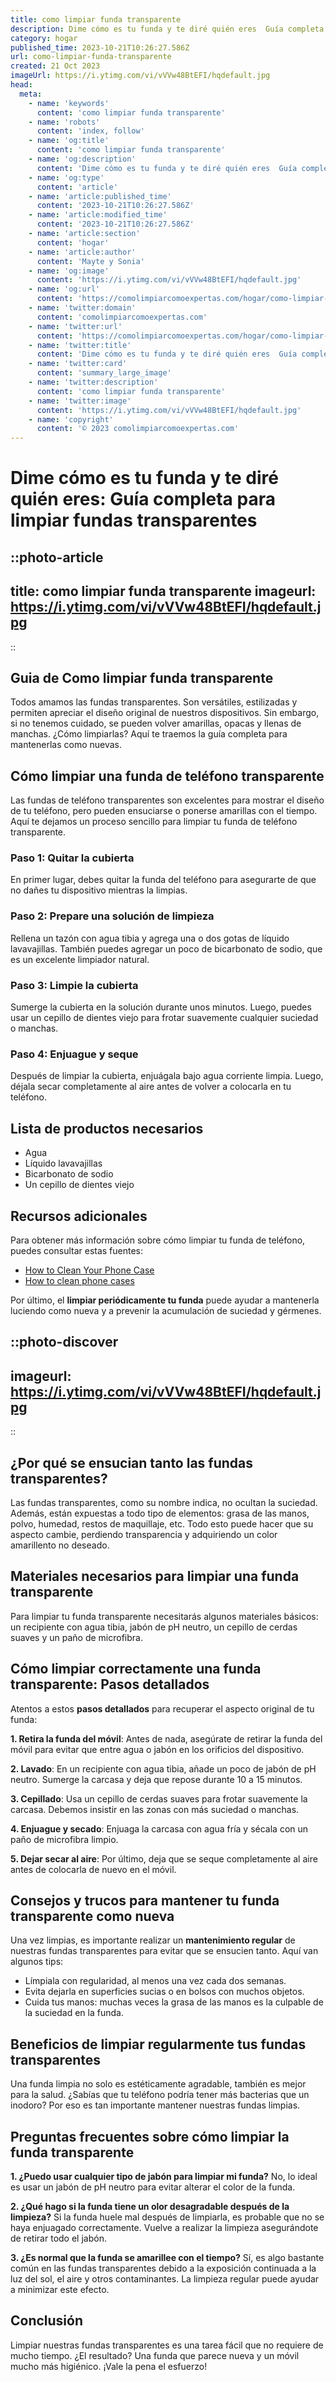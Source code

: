 ```yaml
---
title: como limpiar funda transparente
description: Dime cómo es tu funda y te diré quién eres  Guía completa para limpiar fundas transparentes
category: hogar
published_time: 2023-10-21T10:26:27.586Z
url: como-limpiar-funda-transparente
created: 21 Oct 2023
imageUrl: https://i.ytimg.com/vi/vVVw48BtEFI/hqdefault.jpg
head:
  meta:
    - name: 'keywords'
      content: 'como limpiar funda transparente'
    - name: 'robots'
      content: 'index, follow'
    - name: 'og:title'
      content: 'como limpiar funda transparente'
    - name: 'og:description'
      content: 'Dime cómo es tu funda y te diré quién eres  Guía completa para limpiar fundas transparentes'
    - name: 'og:type'
      content: 'article'
    - name: 'article:published_time'
      content: '2023-10-21T10:26:27.586Z'
    - name: 'article:modified_time'
      content: '2023-10-21T10:26:27.586Z'
    - name: 'article:section'
      content: 'hogar'
    - name: 'article:author'
      content: 'Mayte y Sonia'
    - name: 'og:image'
      content: 'https://i.ytimg.com/vi/vVVw48BtEFI/hqdefault.jpg'
    - name: 'og:url'
      content: 'https://comolimpiarcomoexpertas.com/hogar/como-limpiar-funda-transparente'
    - name: 'twitter:domain'
      content: 'comolimpiarcomoexpertas.com'
    - name: 'twitter:url'
      content: 'https://comolimpiarcomoexpertas.com/hogar/como-limpiar-funda-transparente'
    - name: 'twitter:title'
      content: 'Dime cómo es tu funda y te diré quién eres  Guía completa para limpiar fundas transparentes'
    - name: 'twitter:card'
      content: 'summary_large_image'
    - name: 'twitter:description'
      content: 'como limpiar funda transparente'
    - name: 'twitter:image'
      content: 'https://i.ytimg.com/vi/vVVw48BtEFI/hqdefault.jpg'
    - name: 'copyright'
      content: '© 2023 comolimpiarcomoexpertas.com'
---
```

# Dime cómo es tu funda y te diré quién eres: Guía completa para limpiar fundas transparentes

::photo-article
---
title: como limpiar funda transparente
imageurl: https://i.ytimg.com/vi/vVVw48BtEFI/hqdefault.jpg
---
::
## Guia de Como limpiar funda transparente
 
Todos amamos las fundas transparentes. Son versátiles, estilizadas y permiten apreciar el diseño original de nuestros dispositivos. Sin embargo, si no tenemos cuidado, se pueden volver amarillas, opacas y llenas de manchas. ¿Cómo limpiarlas? Aquí te traemos la guía completa para mantenerlas como nuevas. 

## Cómo limpiar una funda de teléfono transparente

Las fundas de teléfono transparentes son excelentes para mostrar el diseño de tu teléfono, pero pueden ensuciarse o ponerse amarillas con el tiempo. Aquí te dejamos un proceso sencillo para limpiar tu funda de teléfono transparente.

### Paso 1: Quitar la cubierta
En primer lugar, debes quitar la funda del teléfono para asegurarte de que no dañes tu dispositivo mientras la limpias.

### Paso 2: Prepare una solución de limpieza
Rellena un tazón con agua tibia y agrega una o dos gotas de líquido lavavajillas. También puedes agregar un poco de bicarbonato de sodio, que es un excelente limpiador natural.

### Paso 3: Limpie la cubierta
Sumerge la cubierta en la solución durante unos minutos. Luego, puedes usar un cepillo de dientes viejo para frotar suavemente cualquier suciedad o manchas.

### Paso 4: Enjuague y seque
Después de limpiar la cubierta, enjuágala bajo agua corriente limpia. Luego, déjala secar completamente al aire antes de volver a colocarla en tu teléfono.

## Lista de productos necesarios

- Agua
- Líquido lavavajillas
- Bicarbonato de sodio
- Un cepillo de dientes viejo
    

## Recursos adicionales 

Para obtener más información sobre cómo limpiar tu funda de teléfono, puedes consultar estas fuentes:

- [How to Clean Your Phone Case](https://www.rd.com/article/clean-phone-case/) 
- [How to clean phone cases](https://www.howtocleanstuff.net/how-to-clean-cell-phone-cases/)

Por último, el **limpiar periódicamente tu funda** puede ayudar a mantenerla luciendo como nueva y a prevenir la acumulación de suciedad y gérmenes.

::photo-discover
---
imageurl: https://i.ytimg.com/vi/vVVw48BtEFI/hqdefault.jpg
---
::
## ¿Por qué se ensucian tanto las fundas transparentes?
Las fundas transparentes, como su nombre indica, no ocultan la suciedad. Además, están expuestas a todo tipo de elementos: grasa de las manos, polvo, humedad, restos de maquillaje, etc. Todo esto puede hacer que su aspecto cambie, perdiendo transparencia y adquiriendo un color amarillento no deseado.

## Materiales necesarios para limpiar una funda transparente
Para limpiar tu funda transparente necesitarás algunos materiales básicos: un recipiente con agua tibia, jabón de pH neutro, un cepillo de cerdas suaves y un paño de microfibra. 

## Cómo limpiar correctamente una funda transparente: Pasos detallados
Atentos a estos **pasos detallados** para recuperar el aspecto original de tu funda:

**1. Retira la funda del móvil**: Antes de nada, asegúrate de retirar la funda del móvil para evitar que entre agua o jabón en los orificios del dispositivo. 

**2. Lavado**: En un recipiente con agua tibia, añade un poco de jabón de pH neutro. Sumerge la carcasa y deja que repose durante 10 a 15 minutos.

**3. Cepillado**: Usa un cepillo de cerdas suaves para frotar suavemente la carcasa. Debemos insistir en las zonas con más suciedad o manchas. 

**4. Enjuague y secado**: Enjuaga la carcasa con agua fría y sécala con un paño de microfibra limpio. 

**5. Dejar secar al aire**: Por último, deja que se seque completamente al aire antes de colocarla de nuevo en el móvil.

## Consejos y trucos para mantener tu funda transparente como nueva
Una vez limpias, es importante realizar un **mantenimiento regular** de nuestras fundas transparentes para evitar que se ensucien tanto. Aquí van algunos tips:

- Límpiala con regularidad, al menos una vez cada dos semanas.
- Evita dejarla en superficies sucias o en bolsos con muchos objetos.
- Cuida tus manos: muchas veces la grasa de las manos es la culpable de la suciedad en la funda.

## Beneficios de limpiar regularmente tus fundas transparentes
Una funda limpia no solo es estéticamente agradable, también es mejor para la salud. ¿Sabías que tu teléfono podría tener más bacterias que un inodoro? Por eso es tan importante mantener nuestras fundas limpias.

## Preguntas frecuentes sobre cómo limpiar la funda transparente 
**1. ¿Puedo usar cualquier tipo de jabón para limpiar mi funda?**
No, lo ideal es usar un jabón de pH neutro para evitar alterar el color de la funda.

**2. ¿Qué hago si la funda tiene un olor desagradable después de la limpieza?**
Si la funda huele mal después de limpiarla, es probable que no se haya enjuagado correctamente. Vuelve a realizar la limpieza asegurándote de retirar todo el jabón.

**3. ¿Es normal que la funda se amarillee con el tiempo?**
Sí, es algo bastante común en las fundas transparentes debido a la exposición continuada a la luz del sol, el aire y otros contaminantes. La limpieza regular puede ayudar a minimizar este efecto.

## Conclusión 
Limpiar nuestras fundas transparentes es una tarea fácil que no requiere de mucho tiempo. ¿El resultado? Una funda que parece nueva y un móvil mucho más higiénico. ¡Vale la pena el esfuerzo!